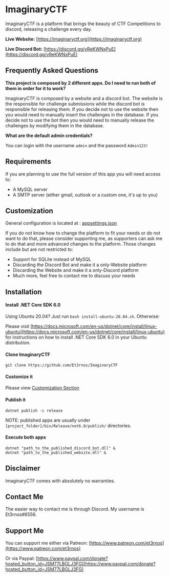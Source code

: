 # ImaginaryCTF

ImaginaryCTF is a platform that brings the beauty of CTF Competitions to discord, releasing a challenge every day.

**Live Website:** [https://imaginaryctf.org](https://imaginaryctf.org)

**Live Discord Bot:** [https://discord.gg/vReKWNxPuE](https://discord.gg/vReKWNxPuE)

## Frequently Asked Questions

**This project is composed by 2 different apps. Do I need to run both of them in order for it to work?**

ImaginaryCTF is composed by a website and a discord bot. The website is the responsible for challenge submissions while the discord bot is responsible for releasing them.
If you decide not to use the website then you would need to manually insert the challenges in the database. If you decide not to use the bot then you would need to manually release the challenges by modifying them in the database.

**What are the default admin credentials?**

You can login with the username `admin` and the password `Admin123!`

## Requirements

If you are planning to use the full version of this app you will need access to:

- A MySQL server
- A SMTP server (either gmail, outlook or a custom one, it's up to you)

## Customization

General configuration is located at : [appsettings.json](appsettings.json)

If you do not know how to change the platform to fit your needs or do not want to do that, please consider supporting me, as supporters can ask me to do that and more advanced changes to the platform. Those changes include but are not restricted to:

- Support for SQLite instead of MySQL 
- Discarding the Discord Bot and make it a only-Website platform
- Discarding the Website and make it a only-Discord platform
- Much more, feel free to contact me to discuss your needs

## Installation

#### Install .NET Core SDK 6.0

Using Ubuntu 20.04? Just run `bash install-ubuntu-20.04.sh`. Otherwise:

Please visit [https://docs.microsoft.com/en-us/dotnet/core/install/linux-ubuntu](https://docs.microsoft.com/en-us/dotnet/core/install/linux-ubuntu) for instructions on how to install .NET Core SDK 6.0 in your Ubuntu distribution.

#### Clone ImaginaryCTF

```
git clone https://github.com/Et3rnos/ImaginaryCTF
```

#### Customize it

Please view [Customization Section](#Customization)

#### Publish it

```
dotnet publish -c release
```

NOTE: published apps are usually under `[project_folder]/bin/Release/net6.0/publish/` directories.

#### Execute both apps

```
dotnet "path_to_the_published_discord_bot.dll" &
dotnet "path_to_the_published_website.dll" &
```

## Disclaimer

ImaginaryCTF comes with absolutely no warranties.

## Contact Me

The easier way to contact me is through Discord. My username is Et3rnos#6556.

## Support Me

You can support me either via Patreon: [https://www.patreon.com/et3rnos](https://www.patreon.com/et3rnos)

Or via Paypal: [https://www.paypal.com/donate?hosted_button_id=JSM77LBGLJ3FG](https://www.paypal.com/donate?hosted_button_id=JSM77LBGLJ3FG)
